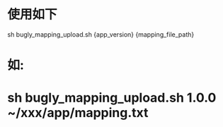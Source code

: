 # 使用如下
sh bugly_mapping_upload.sh {app_version} {mapping_file_path}

# 如:
# sh bugly_mapping_upload.sh 1.0.0 ~/xxx/app/mapping.txt